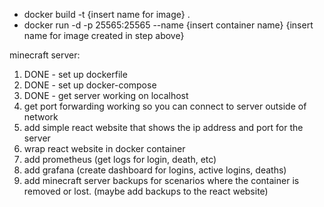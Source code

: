 

- docker build -t {insert name for image} .
- docker run -d -p 25565:25565 --name {insert container name} {insert name for image created in step above}



minecraft server:
1. DONE - set up dockerfile
2. DONE - set up docker-compose
3. DONE - get server working on localhost
4. get port forwarding working so you can connect to server outside of network
5. add simple react website that shows the ip address and port for the server
6. wrap react website in docker container
7. add prometheus (get logs for login, death, etc)
8. add grafana (create dashboard for logins, active logins, deaths)
9. add minecraft server backups for scenarios where the container is removed or lost. (maybe add backups to the react website)